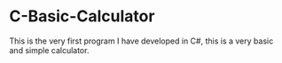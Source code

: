 # C-Basic-Calculator
This is the very first program I have developed in C#, this is a very basic and simple calculator.
